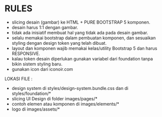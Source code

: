 # RULES

- slicing desain (gambar) ke HTML + PURE BOOTSTRAP 5 komponen.
- desain harus 1:1 dengan gambar.
- tidak ada inisiatif membuat hal yang tidak ada pada desain gambar.
- selalu memakai bootstrap dalam pembuatan komponen, dan sesuaikan styling dengan design token yang telah dibuat.
- layout dan komponen wajib memakai kelas/utility Bootstrap 5 dan harus RESPONSIVE.
- kalau token desain diperlukan gunakan variabel dari foundation tanpa bikin sistem styling baru.
- gunakan icon dari iconoir.com

LOKASI FILE :
- design system di styles/design-system.bundle.css dan di styles/foundation/*
- slicing UI Design di folder images/pages/*
- contoh elemen atau komponen di images/elements/*
- logo di images/assets/*
